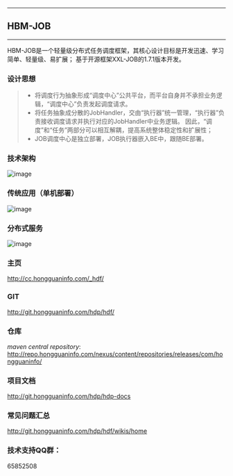 ------
## HBM-JOB
------
HBM-JOB是一个轻量级分布式任务调度框架，其核心设计目标是开发迅速、学习简单、轻量级、易扩展； 基于开源框架XXL-JOB的1.7.1版本开发。
### 设计思想
> * 将调度行为抽象形成“调度中心”公共平台，而平台自身并不承担业务逻辑，“调度中心”负责发起调度请求。
> * 将任务抽象成分散的JobHandler，交由“执行器”统一管理，“执行器”负责接收调度请求并执行对应的JobHandler中业务逻辑。
因此，“调度”和“任务”两部分可以相互解耦，提高系统整体稳定性和扩展性；
> * JOB调度中心是独立部署，JOB执行器嵌入BE中，跟随BE部署。

### 技术架构
![image](http://cc.hongguaninfo.com/_hdp/gitlab_res/hbm/job_system_architecture.png)

### 传统应用（单机部署）
![image](http://cc.hongguaninfo.com/_hdp/gitlab_res/hbm/job_deploy_single.png)

### 分布式服务
![image](http://cc.hongguaninfo.com/_hdp/gitlab_res/hbm/job_deploy_distributed.png)




### 主页

<http://cc.hongguaninfo.com/_hdf/>

### GIT

<http://git.hongguaninfo.com/hdp/hdf/>


### 仓库

*maven central repository*:
<http://repo.hongguaninfo.com/nexus/content/repositories/releases/com/hongguaninfo/> 


### 项目文档

<http://git.hongguaninfo.com/hdp/hdp-docs>


### 常见问题汇总

<http://git.hongguaninfo.com/hdp/hdf/wikis/home>


### 技术支持QQ群：

65852508

